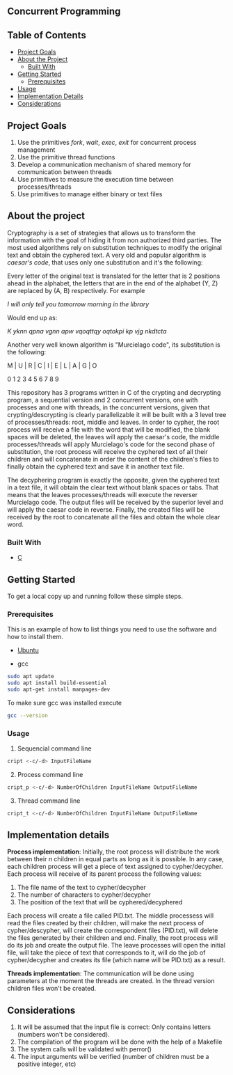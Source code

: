 ## Concurrent Programming

<!-- TABLE OF CONTENTS -->
## Table of Contents

* [Project Goals](#project-goals)
* [About the Project](#about-the-project)
  * [Built With](#built-with)
* [Getting Started](#getting-started)
  * [Prerequisites](#prerequisites)
* [Usage](#usage)
* [Implementation Details](#implementation-details)
* [Considerations](#considerations)

<!-- ABOUT THE PROJECT -->
## Project Goals
1. Use the primitives *fork*, *wait*, *exec*, *exit* for concurrent process management
2. Use the primitive thread functions
3. Develop a communication mechanism of shared memory for communication between threads
4. Use primitives to measure the execution time between processes/threads
5. Use primitives to manage either binary or text files

## About the project
Cryptography is a set of strategies that allows us to transform the information with the goal of hiding it from non authorized third parties. The most used algorithms rely on substitution techniques to modify the original text and obtain the cyphered text. A very old and popular algorithm is *caesar's code*, that uses only one substitution and it's the following:

Every letter of the original text is translated for the letter that is 2 positions ahead in the alphabet, the letters that are in the end of the alphabet (Y, Z) are replaced by (A, B) respectively. For example

*I will only tell you tomorrow morning in the library*

Would end up as:

*K yknn qpna vgnn apw vqoqttqy oqtokpi kp vjg nkdtcta*

Another very well known algorithm is "Murcielago code", its substitution is the following:

M | U | R | C | I | E | L | A | G | O

0   1   2   3   4   5   6   7   8   9

This repository has 3 programs written in C of the crypting and decrypting program, a sequential version and 2 concurrent versions, one with processes and one with threads, in the concurrent versions, given that crypting/descrypting is clearly parallelizable it will be built with a 3 level tree of processes/threads: root, middle and leaves. In order to cypher, the root process will receive a file with the word that will be modified, the blank spaces will be deleted, the leaves will apply the caesar's code, the middle processes/threads will apply Murcielago's code for the second phase of substitution, the root process will receive the cyphered text of all their children and will concatenate in order the content of the children's files to finally obtain the cyphered text and save it in another text file.

The decyphering program is exactly the opposite, given the cyphered text in a text file, it will obtain the clear text without blank spaces or tabs. That means that the leaves processes/threads will execute the reverser Murcielago code. The output files will be received by the superior level and will apply the caesar code in reverse. Finally, the created files will be received by the root to concatenate all the files and obtain the whole clear word.

### Built With

* [C]()


<!-- GETTING STARTED -->
## Getting Started

To get a local copy up and running follow these simple steps.

### Prerequisites

This is an example of how to list things you need to use the software and how to install them.
* [Ubuntu](https://ubuntu.com/download/desktop)

* gcc

```sh
sudo apt update
sudo apt install build-essential
sudo apt-get install manpages-dev
```

To make sure gcc was installed execute

```sh
gcc --version
```

### Usage
 
1. Sequencial command line
```sh
cript <-c/-d> InputFileName
```

2. Process command line
```sh
cript_p <-c/-d> NumberOfChildren InputFileName OutputFileName
```

3. Thread command line
```sh
cript_t <-c/-d> NumberOfChildren InputFileName OutputFileName
```

## Implementation details

**Process implementation**: Initially, the root process will distribute the work between their *n* children in equal parts as long as it is possible. In any case, each children process will get a piece of text assigned to cypher/decypher. Each process will receive of its parent process the following values:

1. The file name of the text to cypher/decypher
2. The number of characters to cypher/decypher
3. The position of the text that will be cyphered/decyphered

Each process will create a file called PID.txt. The middle processess will read the files created by their children, will make the next process of cypher/descypher, will create the correspondent files (PID.txt), will delete the files generated by their children and end. Finally, the root process will do its job and create the output file. The leave processes will open the initial file, will take the piece of text that corresponds to it, will do the job of cypher/decypher and creates its file (which name will be PID.txt) as a result.

**Threads implementation**: The communication will be done using parameters at the moment the threads are created. In the thread version children files won't be created.

## Considerations
1. It will be assumed that the input file is correct: Only contains letters (numbers won't be considered). 
2. The compilation of the program will be done with the help of a Makefile
3. The system calls will be validated with perror()
4. The input arguments will be verified (number of children must be a positive integer, etc) 